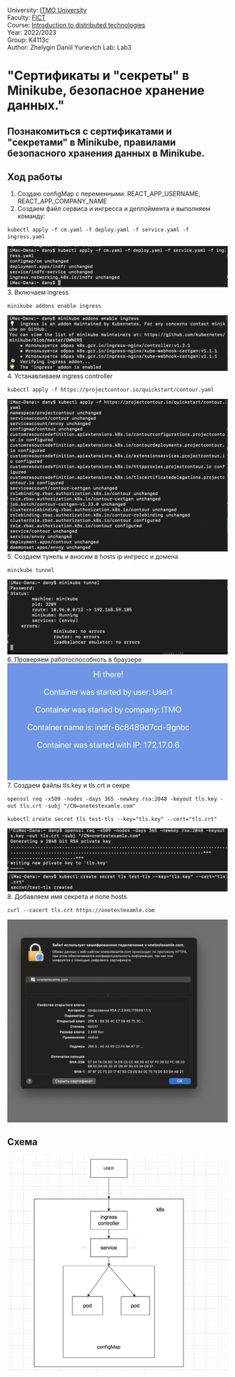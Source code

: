University: [ITMO University](https://itmo.ru/ru/)  
Faculty: [FICT](https://fict.itmo.ru)  
Course: [Introduction to distributed technologies](https://github.com/itmo-ict-faculty/introduction-to-distributed-technologies)  
Year: 2022/2023  
Group: K4113c    
Author: Zhelygin Daniil Yurievich                                                                                                                      Lab: Lab3  


# "Сертификаты и "секреты" в Minikube, безопасное хранение данных."
## Познакомиться с сертификатами и "секретами" в Minikube, правилами безопасного хранения данных в Minikube.
## Ход работы 
1. Cоздаю configMap с переменными: REACT_APP_USERNAME, REACT_APP_COMPANY_NAME
2. Создаем файл сервиса и ингресса и деплоймента и выполняем команду:
```
kubectl apply -f cm.yaml -f deploy.yaml -f service.yaml -f ingress.yaml    
```
<div align = "center"><img src="https://github.com/Zepeler/Zepeler/blob/main/Lr3/img/fail.png" ></div>
3. Включаем ingress

```
minikube addons enable ingress   
```

<div align = "center"><img src="https://github.com/Zepeler/Zepeler/blob/main/Lr3/img/ingress.png" ></div>
4. Устанавливаем ingress controller 

```
kubectl apply -f https://projectcontour.io/quickstart/contour.yaml
```  

<div align = "center"><img src="https://github.com/Zepeler/Zepeler/blob/main/Lr3/img/%D0%A1%D0%BD%D0%B8%D0%BC%D0%BE%D0%BA%20%D1%8D%D0%BA%D1%80%D0%B0%D0%BD%D0%B0%202022-11-19%20%D0%B2%2001.13.52.png" ></div>
5. Создаем тунель и вносим в hosts ip ингресс и домена 

```
minikube tunnel
```   

<div align = "center"><img src="https://github.com/Zepeler/Zepeler/blob/main/Lr3/img/%D1%82%D1%83%D0%BD%D0%B5%D0%BB%D1%8C.png" ></div>
6. Проверяем работоспособноть в браузере 
<div align = "center"><img src="https://github.com/Zepeler/Zepeler/blob/main/Lr3/img/%D1%82%D1%83%D0%BD%D0%B5%D0%BB%D1%8C%20%D1%80%D0%B0%D0%B1%D0%BE%D1%82%D0%B0%D0%B5%D1%82.png" ></div>
7. Создаем файлы tls.key и tls.crt и секре

```
openssl req -x509 -nodes -days 365 -newkey rsa:2048 -keyout tls.key -out tls.crt -subj "/CN=onetestexamle.com"
```
```
kubectl create secret tls test-tls --key="tls.key" --cert="tls.crt"
```

<div align = "center"><img src="https://github.com/Zepeler/Zepeler/blob/main/Lr3/img/%D0%A1%D0%BE%D0%B7%D0%B4%D0%B0%D0%BD%D0%B8%D0%B5%20TLS.png" ></div>
<div align = "center"><img src="https://github.com/Zepeler/Zepeler/blob/main/Lr3/img/%D0%A1%D0%BD%D0%B8%D0%BC%D0%BE%D0%BA%20%D1%8D%D0%BA%D1%80%D0%B0%D0%BD%D0%B0%202022-11-19%20%D0%B2%2001.20.02.png" ></div>
8. Добавляем имя секрета и поле hosts

```
curl --cacert tls.crt https://onetestexamle.com  
```

<div align = "center"><img src="https://github.com/Zepeler/Zepeler/blob/main/Lr3/img/%D0%A1%D0%BD%D0%B8%D0%BC%D0%BE%D0%BA%20%D1%8D%D0%BA%D1%80%D0%B0%D0%BD%D0%B0%202022-11-19%20%D0%B2%2001.21.42.png" ></div>

## Схема 

<div align = "center"><img src="https://github.com/Zepeler/Zepeler/blob/main/Lr3/img/%D0%A1%D1%85%D0%B5%D0%BC%D0%B0.png" ></div>

